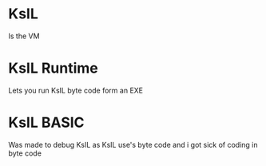 # KsIL

Is the VM

# KsIL Runtime

Lets you run KsIL byte code form an EXE

# KsIL BASIC

Was made to debug KsIL as KsIL use's byte code and i got sick of coding in byte code 